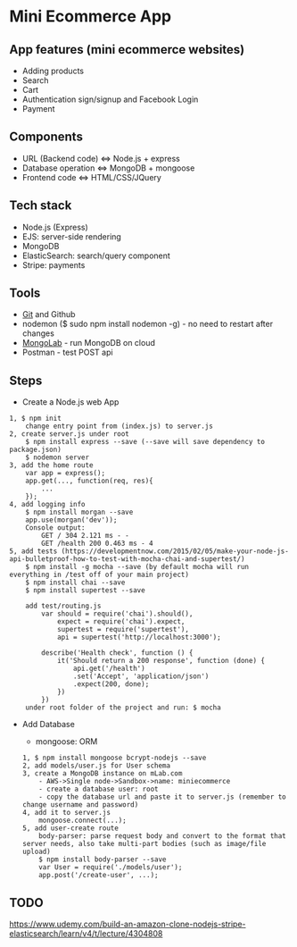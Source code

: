 # Mini Ecommerce App

## App features (mini ecommerce websites)
* Adding products
* Search
* Cart
* Authentication sign/signup and Facebook Login
* Payment

## Components
* URL (Backend code) <=> Node.js + express
* Database operation <=> MongoDB + mongoose
* Frontend code <=> HTML/CSS/JQuery

## Tech stack
* Node.js (Express)
* EJS: server-side rendering
* MongoDB
* ElasticSearch: search/query component
* Stripe: payments

## Tools
* [Git](https://git-scm.com/download/mac) and Github
* nodemon ($ sudo npm install nodemon -g) - no need to restart after changes
* [MongoLab](https://mlab.com/) - run MongoDB on cloud
* Postman - test POST api

## Steps
* Create a Node.js web App

```
1, $ npm init
    change entry point from (index.js) to server.js
2, create server.js under root
    $ npm install express --save (--save will save dependency to package.json)
    $ nodemon server
3, add the home route
    var app = express();
    app.get(..., function(req, res){
        ...
    });
4, add logging info
    $ npm install morgan --save
    app.use(morgan('dev'));
    Console output:
        GET / 304 2.121 ms - -
        GET /health 200 0.463 ms - 4
5, add tests (https://developmentnow.com/2015/02/05/make-your-node-js-api-bulletproof-how-to-test-with-mocha-chai-and-supertest/)
    $ npm install -g mocha --save (by default mocha will run everything in /test off of your main project)
    $ npm install chai --save
    $ npm install supertest --save

    add test/routing.js
        var should = require('chai').should(),
            expect = require('chai').expect,
            supertest = require('supertest'),
            api = supertest('http://localhost:3000');

        describe('Health check', function () {
            it('Should return a 200 response', function (done) {
                api.get('/health')
                .set('Accept', 'application/json')
                .expect(200, done);
            })
        })
    under root folder of the project and run: $ mocha
```

* Add Database
    * mongoose: ORM

    ```
    1, $ npm install mongoose bcrypt-nodejs --save
    2, add models/user.js for User schema
    3, create a MongoDB instance on mLab.com
        - AWS->Single node->Sandbox->name: miniecommerce
        - create a database user: root
        - copy the database url and paste it to server.js (remember to change username and password)
    4, add it to server.js
        mongoose.connect(...);
    5, add user-create route
        body-parser: parse request body and convert to the format that server needs, also take multi-part bodies (such as image/file upload)
        $ npm install body-parser --save
        var User = require('./models/user');
        app.post('/create-user', ...);
    ```

## TODO
https://www.udemy.com/build-an-amazon-clone-nodejs-stripe-elasticsearch/learn/v4/t/lecture/4304808
